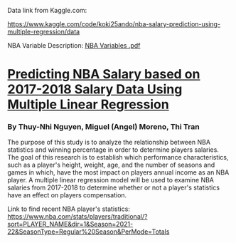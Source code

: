 Data link from Kaggle.com:

https://www.kaggle.com/code/koki25ando/nba-salary-prediction-using-multiple-regression/data

NBA Variable Description:
[NBA Variables .pdf](https://github.com/ihnguyen/NBASalary/files/8448178/NBA.Variables.pdf)



# [Predicting NBA Salary based on 2017-2018 Salary Data Using Multiple Linear Regression](https://docs.google.com/document/d/1Rwb_BOdaVGwd19w2bWoTJaOnrQaeUJaYNPnnIg2ihjk/edit)
### By Thuy-Nhi Nguyen, Miguel (Angel) Moreno, Thi Tran

The purpose of this study is to analyze the relationship between NBA statistics and winning percentage in order to determine players salaries. The goal of this research is to establish which performance characteristics, such as a player's height, weight, age, and the number of seasons and games in which, have the most impact on players annual income as an NBA player. A multiple linear regression model will be used to examine NBA salaries from 2017-2018 to determine whether or not a player's statistics have an effect on players compensation.


Link to find recent NBA player's statistics:
https://www.nba.com/stats/players/traditional/?sort=PLAYER_NAME&dir=1&Season=2021-22&SeasonType=Regular%20Season&PerMode=Totals

